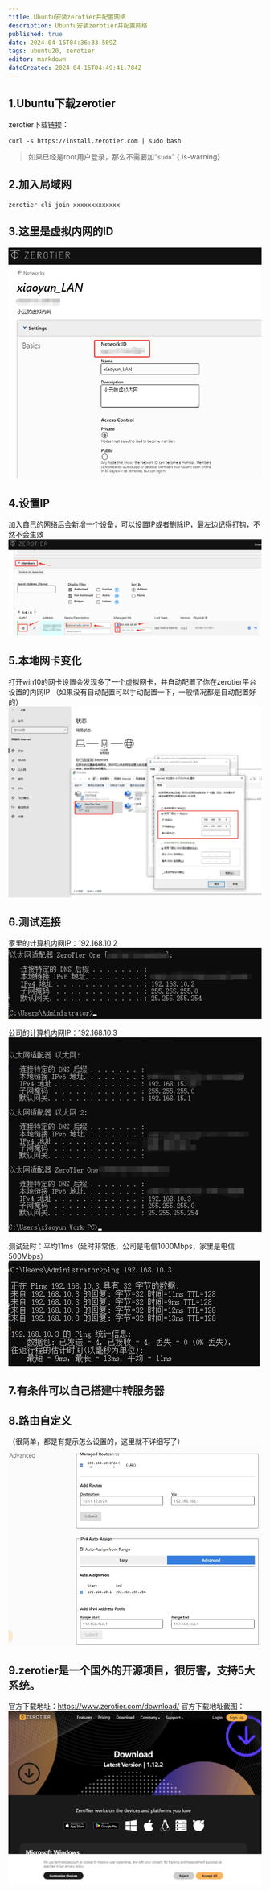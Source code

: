 ```yaml
---
title: Ubuntu安装zerotier并配置网络
description: Ubuntu安装zerotier并配置网络
published: true
date: 2024-04-16T04:36:33.509Z
tags: ubuntu20, zerotier
editor: markdown
dateCreated: 2024-04-15T04:49:41.784Z
---
```


## 1.Ubuntu下载zerotier
zerotier下载链接：
```
curl -s https://install.zerotier.com | sudo bash
```
> 如果已经是root用户登录，那么不需要加“`sudo`”
{.is-warning}

## 2.加入局域网
```
zerotier-cli join xxxxxxxxxxxxx
```

## 3.这里是虚拟内网的ID
![zerotier虚拟内网id.png](/wiki/wiki/zerotier虚拟内网id.png)

## 4.设置IP
加入自己的网络后会新增一个设备，可以设置IP或者删除IP，最左边记得打钩，不然不会生效
![zerotier虚拟内网ip.png](/wiki/wiki/zerotier虚拟内网ip.png)

## 5.本地网卡变化
打开win10的网卡设置会发现多了一个虚拟网卡，并自动配置了你在zerotier平台设置的内网IP
（如果没有自动配置可以手动配置一下，一般情况都是自动配置好的）
![zerotier本地win10网卡.png](/wiki/wiki/zerotier本地win10网卡.png)

## 6.测试连接
家里的计算机内网IP：192.168.10.2
![zerotier虚拟内网ip家里.png](/wiki/wiki/zerotier虚拟内网ip家里.png)

公司的计算机内网IP：192.168.10.3
![zerotier虚拟内网ip公司.png](/wiki/wiki/zerotier虚拟内网ip公司.png)

测试延时：平均11ms（延时非常低，公司是电信1000Mbps，家里是电信500Mbps）
![zerotier虚拟内延时测试.png](/wiki/wiki/zerotier虚拟内延时测试.png)

## 7.有条件可以自己搭建中转服务器

## 8.路由自定义
（很简单，都是有提示怎么设置的，这里就不详细写了）
![zerotier路由自定义.png](/wiki/wiki/zerotier路由自定义.png)

## 9.zerotier是一个国外的开源项目，很厉害，支持5大系统。
官方下载地址：https://www.zerotier.com/download/
官方下载地址截图：
![zerotier.png](/wiki/wiki/zerotier.png)
